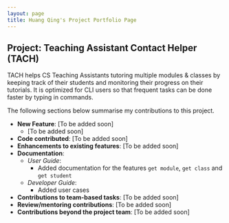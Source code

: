 ```yaml
---
layout: page
title: Huang Qing's Project Portfolio Page
---
```


## Project: Teaching Assistant Contact Helper (TACH)

TACH helps CS Teaching Assistants tutoring multiple modules & classes by keeping
track of their students and monitoring their progress on their tutorials.
It is optimized for CLI users so that frequent tasks can be done faster by typing
in commands.

The following sections below summarise my contributions to this project.

* **New Feature**: [To be added soon]
    * [To be added soon]
* **Code contributed**: [To be added soon]
* **Enhancements to existing features**: [To be added soon]
* **Documentation**:
    * *User Guide*:
        * Added documentation for the features `get module`, `get class` and `get student`
    * *Developer Guide*:
        * Added user cases
* **Contributions to team-based tasks**: [To be added soon]
* **Review/mentoring contributions**: [To be added soon]
* **Contributions beyond the project team**: [To be added soon]
